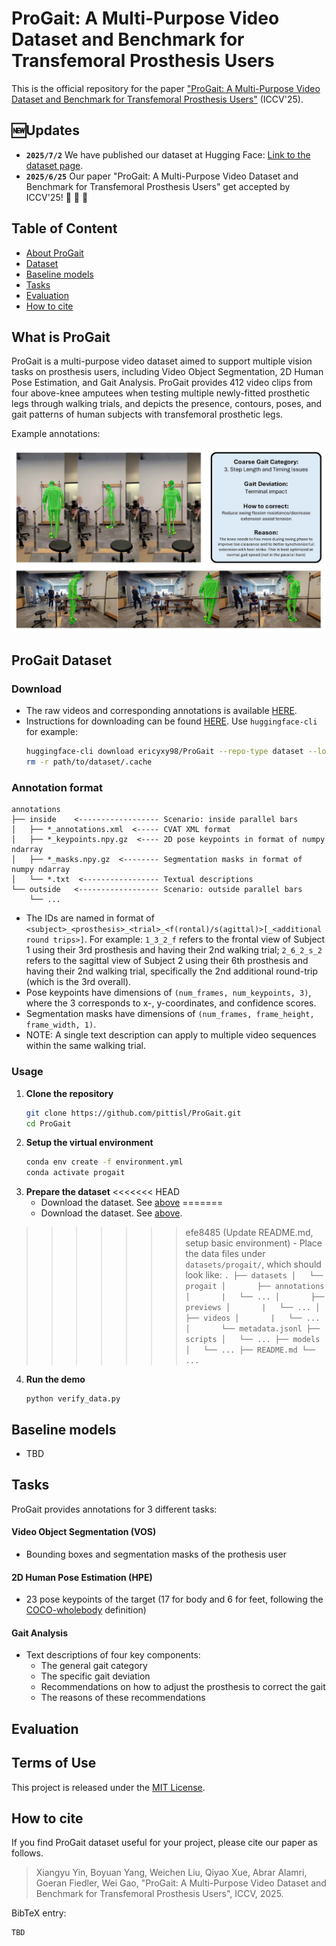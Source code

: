 # ProGait: A Multi-Purpose Video Dataset and Benchmark for Transfemoral Prosthesis Users

This is the official repository for the paper ["ProGait: A Multi-Purpose Video Dataset and Benchmark for Transfemoral Prosthesis Users"](https://arxiv.org/abs/2507.10223) (ICCV'25).

## 🆕Updates
- **`2025/7/2`** We have published our dataset at Hugging Face: [Link to the dataset page](https://huggingface.co/datasets/ericyxy98/ProGait).
- **`2025/6/25`** Our paper "ProGait: A Multi-Purpose Video Dataset and Benchmark for Transfemoral Prosthesis Users" get accepted by ICCV'25! :tada: :tada: :tada:

## Table of Content
- [About ProGait](#what-is-progait)
- [Dataset](#progait-dataset)
- [Baseline models](#baseline-models)
- [Tasks](#tasks)
- [Evaluation](#evaluation)
- [How to cite](#how-to-cite)

## What is ProGait

ProGait is a multi-purpose video dataset aimed to support multiple vision tasks on prosthesis users, including Video Object Segmentation, 
2D Human Pose Estimation, and Gait Analysis. ProGait provides 412 video clips from four above-knee amputees when testing multiple 
newly-fitted prosthetic legs through walking trials, and depicts the presence, contours, poses, and gait patterns of human subjects with 
transfemoral prosthetic legs.

Example annotations:

<img src="imgs/examples.jpg">

## ProGait Dataset

### Download

- The raw videos and corresponding annotations is available [HERE](https://huggingface.co/datasets/ericyxy98/ProGait).
- Instructions for downloading can be found [HERE](https://huggingface.co/docs/hub/en/datasets-downloading). Use `huggingface-cli` for example:
    ```bash
    huggingface-cli download ericyxy98/ProGait --repo-type dataset --local-dir path/to/dataset
    rm -r path/to/dataset/.cache
    ```

### Annotation format

```
annotations
├── inside    <------------------ Scenario: inside parallel bars
│   ├── *_annotations.xml  <----- CVAT XML format
│   ├── *_keypoints.npy.gz  <---- 2D pose keypoints in format of numpy ndarray
│   ├── *_masks.npy.gz  <-------- Segmentation masks in format of numpy ndarray
│   └── *.txt  <----------------- Textual descriptions
└── outside   <------------------ Scenario: outside parallel bars
    └── ...
```
- The IDs are named in format of `<subject>_<prosthesis>_<trial>_<f(rontal)/s(agittal)>[_<additional round trips>]`. For example: `1_3_2_f` refers to the frontal view of Subject 1 using their 3rd prosthesis and having their 2nd walking trial; `2_6_2_s_2` refers to the sagittal view of Subject 2 using their 6th prosthesis and having their 2nd walking trial, specifically the 2nd additional round-trip (which is the 3rd overall).
- Pose keypoints have dimensions of ``(num_frames, num_keypoints, 3)``, where the 3 corresponds to x-, y-coordinates, and confidence scores. 
- Segmentation masks have dimensions of ``(num_frames, frame_height, frame_width, 1)``.
- NOTE: A single text description can apply to multiple video sequences within the same walking trial.

### Usage

1. **Clone the repository**
    ```bash
    git clone https://github.com/pittisl/ProGait.git
    cd ProGait
    ```
2. **Setup the virtual environment**
    ```bash
    conda env create -f environment.yml
    conda activate progait
    ```
3. **Prepare the dataset**
<<<<<<< HEAD
    - Download the dataset. See [above](#progait-dataset)
=======
    - Download the dataset. See [above](#progait-dataset).
>>>>>>> efe8485 (Update README.md, setup basic environment)
    - Place the data files under `datasets/progait/`, which should look like:
        ```
        .
        ├── datasets
        │   └── progait
        │       ├── annotations
        │       |   └── ...
        │       ├── previews
        │       |   └── ...
        │       ├── videos
        │       |   └── ...
        │       └── metadata.jsonl
        ├── scripts
        │   └── ...
        ├── models
        │   └── ...
        ├── README.md
        └── ...
        ```
4. **Run the demo**
    ```
    python verify_data.py
    ```

## Baseline models

- TBD

## Tasks

ProGait provides annotations for 3 different tasks:

#### Video Object Segmentation (VOS)
 - Bounding boxes and segmentation masks of the prothesis user

#### 2D Human Pose Estimation (HPE)
 - 23 pose keypoints of the target (17 for body and 6 for feet, following the [COCO-wholebody](https://github.com/jin-s13/COCO-WholeBody) definition)

#### Gait Analysis
 - Text descriptions of four key components:
    - The general gait category
    - The specific gait deviation
    - Recommendations on how to adjust the prosthesis to correct the gait
    - The reasons of these recommendations

## Evaluation


## Terms of Use

This project is released under the [MIT License](https://github.com/pittisl/ProGait/blob/main/LICENSE). 

## How to cite

If you find ProGait dataset useful for your project, please cite our paper as follows.

> Xiangyu Yin, Boyuan Yang, Weichen Liu, Qiyao Xue, Abrar Alamri, Goeran Fiedler, Wei Gao, "ProGait: A Multi-Purpose Video Dataset and Benchmark for Transfemoral Prosthesis Users", ICCV, 2025.

BibTeX entry:
```
TBD
```
